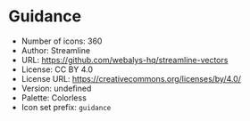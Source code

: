 # Guidance

- Number of icons: 360
- Author: Streamline
- URL: https://github.com/webalys-hq/streamline-vectors
- License: CC BY 4.0
- License URL: https://creativecommons.org/licenses/by/4.0/
- Version: undefined
- Palette: Colorless
- Icon set prefix: `guidance`

